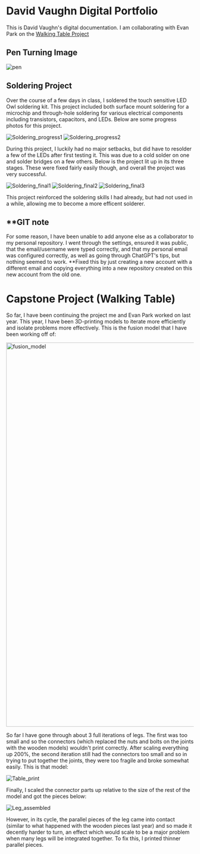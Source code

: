 # David Vaughn Digital Portfolio

This is David Vaughn's digital documentation. I am collaborating with Evan Park on the [Walking Table Project](https://github.com/evancpark-png/Walking-Table)


## Pen Turning Image
![pen](https://github.com/user-attachments/assets/c91ead50-11d5-4c92-a024-05ff66fd2715)



## Soldering Project
Over the course of a few days in class, I soldered the touch sensitive LED Owl soldering kit. This project included both surface mount soldering for a microchip and through-hole soldering for various electrical components including transistors, capacitors, and LEDs. Below are some progress photos for this project.

![Soldering_progress1](https://github.com/user-attachments/assets/089c8977-e903-43ea-a0f2-e99695aeac76)
![Soldering_progress2](https://github.com/user-attachments/assets/31b57019-55fe-4264-aa76-755ddc6cae49)


During this project, I luckily had no major setbacks, but did have to resolder a few of the LEDs after first testing it. This was due to a cold solder on one and solder bridges on a few others. Below is the project lit up in its three stages. These were fixed fairly easily though, and overall the project was very successful.

![Soldering_final1](https://github.com/user-attachments/assets/2d84ab26-1980-4dd8-a2b3-75869ca47e8b)
![Soldering_final2](https://github.com/user-attachments/assets/f198532c-d185-4531-8045-4dcc3b1d0a0c)
![Soldering_final3](https://github.com/user-attachments/assets/5d4f667e-569c-44ff-b36a-c6d2536f664c)


This project reinforced  the soldering skills I had already, but had not used in a while, allowing me to become a more efficent solderer.

## **GIT note
For some reason, I have been unable to add anyone else as a collaborator to my personal repository. I went through the settings, ensured it was public, that the email/username were typed correctly, and that my personal email was configured correctly, as well as going through ChatGPT's tips, but nothing seemed to work. **Fixed this by just creating a new account with a different email and copying everything into a new repository created on this new account from the old one.

# Capstone Project (Walking Table)
So far, I have been continuing the project me and Evan Park worked on last year. This year, I have been 3D-printing models to iterate more efficiently and isolate problems more effectively. This is the fusion model that I have been working off of:

<img width="1919" height="1030" alt="fusion_model" src="https://github.com/user-attachments/assets/4b0cefd1-a241-426a-9bf5-5dfab95f857b" />


So far I have gone through about 3 full iterations of legs. The first was too small and so the connectors (which replaced the nuts and bolts on the joints with the wooden models) wouldn't print correctly. After scaling everything up 200%, the second iteration still had the connectors too small and so in trying to put together the joints, they were too fragile and broke somewhat easily. This is that model:

![Table_print](https://github.com/user-attachments/assets/cf67416f-580c-45c1-8a74-4a3c523cc113)


Finally, I scaled the connector parts up relative to the size of the rest of the model and got the pieces below:

![Leg_assembled](https://github.com/user-attachments/assets/1ee36a50-1bef-41d3-8a6f-181469847648)


However, in its cycle, the parallel pieces of the leg came into contact (similar to what happened with the wooden pieces last year) and so made it decently harder to turn, an effect which would scale to be a major problem when many legs will be integrated together. To fix this, I printed thinner parallel pieces.
